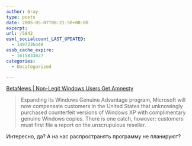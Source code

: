 ```yaml
---
author: Gray
type: posts
date: 2005-05-07T08:21:50+00:00
excerpt:
url: /5842
esml_socialcount_LAST_UPDATED:
  - 1497226448
essb_cache_expire:
  - 1615833027
categories:
  - Uncategorized

---
```








[BetaNews | Non-Legit Windows Users Get Amnesty][1]

> Expanding its Windows Genuine Advantage program, Microsoft will now compensate customers in the United States that unknowingly purchased counterfeit versions of Windows XP with complimentary genuine Windows copies. There is one catch, however: customers must first file a report on the unscrupulous reseller.

Интересно, да? А на нас распространять программу не планируют?

 [1]: http://www.betanews.com/article/NonLegit_Windows_Users_Get_Amnesty/1115239342 "BetaNews | Non-Legit Windows Users Get Amnesty"